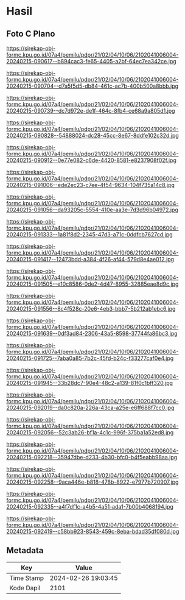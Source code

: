 # Hasil

## Foto C Plano

https://sirekap-obj-formc.kpu.go.id/07a4/pemilu/pdpr/21/02/04/10/06/2102041006004-20240215-090617--b894cac3-fe65-4405-a2bf-64ec7ea342ce.jpg

https://sirekap-obj-formc.kpu.go.id/07a4/pemilu/pdpr/21/02/04/10/06/2102041006004-20240215-090704--d7a5f5d5-db84-461c-ac7b-400b500a8bbb.jpg

https://sirekap-obj-formc.kpu.go.id/07a4/pemilu/pdpr/21/02/04/10/06/2102041006004-20240215-090739--dc7d972e-de1f-464c-8fb4-ce68a9a805d1.jpg

https://sirekap-obj-formc.kpu.go.id/07a4/pemilu/pdpr/21/02/04/10/06/2102041006004-20240215-090828--54888024-dc28-45cc-8e67-8ddfe102c32d.jpg

https://sirekap-obj-formc.kpu.go.id/07a4/pemilu/pdpr/21/02/04/10/06/2102041006004-20240215-090912--0e77e082-c6de-4420-8581-e8237908f02f.jpg

https://sirekap-obj-formc.kpu.go.id/07a4/pemilu/pdpr/21/02/04/10/06/2102041006004-20240215-091006--ede2ec23-c7ee-4f54-9634-104f735a14c8.jpg

https://sirekap-obj-formc.kpu.go.id/07a4/pemilu/pdpr/21/02/04/10/06/2102041006004-20240215-091056--da93205c-5554-410e-aa3e-7d3d96b04972.jpg

https://sirekap-obj-formc.kpu.go.id/07a4/pemilu/pdpr/21/02/04/10/06/2102041006004-20240215-091333--1a81f8d2-2345-47d3-a71c-0ddfcb7627cd.jpg

https://sirekap-obj-formc.kpu.go.id/07a4/pemilu/pdpr/21/02/04/10/06/2102041006004-20240215-091417--12473bdd-a384-4f26-af44-579d8e4ae012.jpg

https://sirekap-obj-formc.kpu.go.id/07a4/pemilu/pdpr/21/02/04/10/06/2102041006004-20240215-091505--e10c8586-0de2-4d47-8955-32885eae8d9c.jpg

https://sirekap-obj-formc.kpu.go.id/07a4/pemilu/pdpr/21/02/04/10/06/2102041006004-20240215-091556--8c4f528c-20e6-4eb3-bbb7-5b212ab1ebc6.jpg

https://sirekap-obj-formc.kpu.go.id/07a4/pemilu/pdpr/21/02/04/10/06/2102041006004-20240215-091639--0df3ad84-2306-43a5-8598-37744fa86bc3.jpg

https://sirekap-obj-formc.kpu.go.id/07a4/pemilu/pdpr/21/02/04/10/06/2102041006004-20240215-091725--7aba0a85-7b2c-45fd-b24c-f33277caf0e4.jpg

https://sirekap-obj-formc.kpu.go.id/07a4/pemilu/pdpr/21/02/04/10/06/2102041006004-20240215-091945--33b28dc7-90e4-48c2-a139-81f0c1bff320.jpg

https://sirekap-obj-formc.kpu.go.id/07a4/pemilu/pdpr/21/02/04/10/06/2102041006004-20240215-092019--da0c820a-226a-43ca-a25e-e6ff688f7cc0.jpg

https://sirekap-obj-formc.kpu.go.id/07a4/pemilu/pdpr/21/02/04/10/06/2102041006004-20240215-092056--52c3ab26-bf1a-4c1c-996f-375ba1a52ed8.jpg

https://sirekap-obj-formc.kpu.go.id/07a4/pemilu/pdpr/21/02/04/10/06/2102041006004-20240215-092218--35947dbe-d233-4b30-bfc0-b4f5eabb98aa.jpg

https://sirekap-obj-formc.kpu.go.id/07a4/pemilu/pdpr/21/02/04/10/06/2102041006004-20240215-092258--9aca446e-b818-478b-8922-e7977b720907.jpg

https://sirekap-obj-formc.kpu.go.id/07a4/pemilu/pdpr/21/02/04/10/06/2102041006004-20240215-092335--a4f7df1c-a4b5-4a51-ada1-7b00b4068194.jpg

https://sirekap-obj-formc.kpu.go.id/07a4/pemilu/pdpr/21/02/04/10/06/2102041006004-20240215-092419--c58bb923-8543-459c-8eba-bdad35df080d.jpg


## Metadata

| Key        | Value               |
| ---------- | ------------------- |
| Time Stamp | 2024-02-26 19:03:45 |
| Kode Dapil | 2101                |




